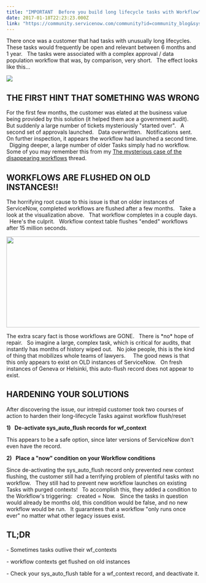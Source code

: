 ```yaml
---
title: "IMPORTANT  Before you build long lifecycle tasks with Workflow"
date: 2017-01-18T22:23:23.000Z
link: "https://community.servicenow.com/community?id=community_blog&sys_id=763deae5dbd0dbc01dcaf3231f961993"
---
```

<p>There once was a customer that had tasks with unusually long lifecycles.   These tasks would frequently be open and relevant between 6 months and 1 year.   The tasks were associated with a complex approval / data population workflow that was, by comparison, very short.   The effect looks like this...</p><p><img  class="image-1 jive-image" src="a4ce6406db949344e9737a9e0f96194a.iix" style="max-width: 1200px; max-height: 900px;"/></p><h2></h2><h2><strong>THE FIRST HINT THAT SOMETHING WAS WRONG</strong></h2><p>For the first few months, the customer was elated at the business value being provided by this solution (it helped them ace a government audit).   But suddenly a large number of tickets mysteriously "started over".   A second set of approvals launched.   Data overwritten.   Notifications sent.   On further inspection, it appears the workflow had launched a second time.   Digging deeper, a large number of older Tasks simply had no workflow.   Some of you may remember this from my <a title="The mysterious case of the disappearing workflows" __default_attr="246261" __jive_macro_name="thread" class="jive_macro_thread jive_macro" data-orig-content="The mysterious case of the disappearing workflows" data-renderedposition="264_678.890625_343_16" href="/community?id=community_question&sys_id=ea11d7e9dbdcdbc01dcaf3231f96195a">The mysterious case of the disappearing workflows</a> thread.</p><p></p><h2>WORKFLOWS ARE FLUSHED ON OLD INSTANCES!!</h2><p>The horrifying root cause to this issue is that on older instances of ServiceNow, completed workflows are flushed after a few months.   Take a look at the visualization above.   That workflow completes in a couple days.   Here's the culprit.   Workflow context table flushes "ended" workflows after 15 million seconds.</p><p><img  class="image-2 jive-image" height="237" src="d961d042dbd01f048c8ef4621f96192b.iix" style="height: 237px; width: 727.426px;" width="727"/></p><p>The extra scary fact is those workflows are GONE.   There is *no* hope of repair.   So imagine a large, complex task, which is critical for audits, that instantly has months of history wiped out.   No joke people, this is the kind of thing that mobilizes whole teams of lawyers.     The good news is that this only appears to exist on OLD instances of ServiceNow.   On fresh instances of Geneva or Helsinki, this auto-flush record does not appear to exist.</p><p></p><h2>HARDENING YOUR SOLUTIONS</h2><p>After discovering the issue, our intrepid customer took two courses of action to harden their long-lifecycle Tasks against workflow flush/reset</p><p></p><p><strong>1)   De-activate sys_auto_flush records for wf_context</strong></p><p>This appears to be a safe option, since later versions of ServiceNow don't even have the record.</p><p></p><p><strong>2)   Place a "now" condition on your Workflow conditions</strong></p><p>Since de-activating the sys_auto_flush record only prevented new context flushing, the customer still had a terrifying problem of plentiful tasks with no workflow.   They still had to prevent new workflow launches on existing Tasks with purged contexts!   To accomplish this, they added a condition to the Workflow's triggering:   created = Now.   Since the tasks in question would already be months old, this condition would be false, and no new workflow would be run.   It guarantees that a workflow "only runs once ever" no matter what other legacy issues exist.</p><p></p><p></p><p></p><h2>TL;DR</h2><p>- Sometimes tasks outlive their wf_contexts</p><p>- workflow contexts get flushed on old instances</p><p>- Check your sys_auto_flush table for a wf_context record, and deactivate it.</p>